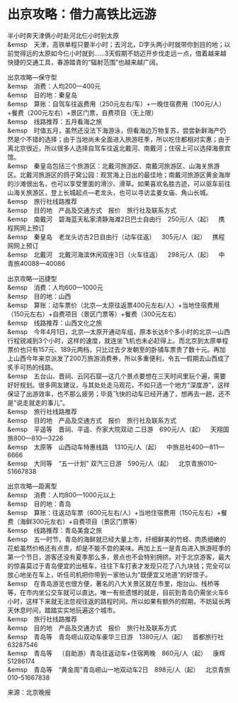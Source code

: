 # 出京攻略：借力高铁比远游  

半小时奔天津俩小时赴河北仨小时到太原  
&emsp&emsp;天津，高铁单程只要半小时；去河北，D字头两小时就带你到目的地；以前觉得远的太原如今仨小时就到……3天假期不妨迈开步伐走远一点，借着越来越快捷的交通工具，春游踏青的“辐射范围”也越来越广阔。  

出京攻略—保守型  
&emsp&emsp;消费：人均200—400元  
&emsp&emsp;目的地：秦皇岛  
&emsp&emsp;算账：自驾车往返费用（250元左右/车）+一晚住宿费用（100元/人）+餐费（200元左右）+景区门票，自费项目（无上限）  
&emsp&emsp;线路推荐：五月看海之旅  
&emsp&emsp;时值五月，虽然还没法下海游泳，但看海边万物复苏，尝尝新鲜海产仍然是个不错的选择；由于当地尚未全面进入旅游旺季，所以吃住都相对实惠；由于离北京很近，所以很多人选择自驾车往返北戴河、南戴河；住宿上可以选择海景宾馆。  
&emsp&emsp;秦皇岛包括三个旅游区：北戴河旅游区、南戴河旅游区、山海关旅游区。北戴河旅游区的鸽子窝公园：观赏海上日出的最佳地；南戴河旅游区黄金海岸的沙滩很出名，也可以享受里面的滑沙、滑草。如果喜欢名胜古迹，可以驱车前往山海关旅游区，登上长城起点—老龙头，也可以寻访孟姜女庙、角山长城。  
&emsp&emsp;旅行社线路推荐  
&emsp&emsp;目的地&emsp;产品及交通方式&emsp;报价&emsp;旅行社及联系方式  
&emsp&emsp;南戴河&emsp;碧海蓝天私家清静海滩2日巴士自由行&emsp;250元/人（起）&emsp;携程网网上预订  
&emsp&emsp;秦皇岛&emsp;老龙头访古2日自由行（动车往返）&emsp;305元/人（起）&emsp;携程网网上预订  
&emsp&emsp;北戴河&emsp;北戴河海滨休闲双座3日（火车往返）&emsp;298元/人（起）&emsp;中青旅40088—40086  

出京攻略—迅捷型  
&emsp&emsp;消费：人均600—1000元  
&emsp&emsp;目的地：山西  
&emsp&emsp;算账：动车票价（北京—太原往返票400元左右/人）+当地住宿费用（150元左右）+自费项目（景区门票等）+餐费（300元左右）  
&emsp&emsp;线路推荐：山西文化之旅  
&emsp&emsp;今年4月1日，北京—太原开通动车组，原本长达8个多小时的北京—山西行程锐减到3个小时，这样的速度，就连坐飞机也未必赶得上。而北京到太原单程票价也只有157元、189元两档，只比过去夕发朝至的卧铺车票贵了数十元。再加上山西今年来京派发了200万旅游消费券，所以多重便利，令五一假期去山西成了炙手可热的线路。  
&emsp&emsp;五台山、晋祠、云冈石窟—这几个景点要想在三天时间里玩个遍，需要好好规划。很多网友建议，与其处处走马观花，不如只选一个地方“深度游”，这样保证了出游效率，也不那么疲劳；毕竟飞快的动车已经开通了，想再去一趟，还不是“说走就走的事儿”。  
&emsp&emsp;旅行社线路推荐  
&emsp&emsp;目的地&emsp;产品及交通方式&emsp;报价&emsp;旅行社及联系方式  
&emsp&emsp;平遥等&emsp;晋祠、平遥、乔家大院双动 二日游&emsp;690元/人（起）&emsp;天翔国旅800—810—3226  
&emsp&emsp;太原等&emsp;山西动车特惠线路&emsp;1310元/人（起）&emsp;中旅总社400—811—6666  
&emsp&emsp;大同等&emsp;“五一计划” 双汽三日游&emsp;590元/人（起）&emsp;北京青旅010–51667838  

出京攻略—距离型  
&emsp&emsp;消费：人均800—1000元以上  
&emsp&emsp;目的地：青岛  
&emsp&emsp;算账：往返动车票（600元左右/人）+当地住宿费用（150元左右）+餐费（海鲜300元左右）+自费项目（景区门票等）  
&emsp&emsp;线路推荐：青岛美食之旅  
&emsp&emsp;五一时节，青岛的海鲜就已经大量上市，纤细鲜美的竹蛏、肉质细嫩的花蛤虽然价格还有点贵，却是不能不尝的美味。再加上五一是青岛进入旅游旺季的第一个节日，游客还没有夏季那么多，景点也不会特别拥挤。对于北京游客，最大的惊喜莫过于青岛便宜的出租车，往往下车打表才发现只花了八九块钱；完全可以放心地坐在车上，听任司机把你带到一家他认为“既便宜又地道”的好馆子。  
&emsp&emsp;在青岛游览也很方便，著名的八大关景区就在市里，炮台山、栈桥等等，在市内坐公交车就可以直达。唯一有些遗憾的就是，目前到青岛仍需坐火车6小时，这样下来就无法忽视往返的路程时间。所以如果有额外的假期，不妨延长两天休息时间，踏踏实实地玩遍这个城市。  
&emsp&emsp;旅行社线路推荐  
&emsp&emsp;目的地&emsp;产品及交通方式&emsp;报价&emsp;旅行社及联系方式  
&emsp&emsp;青岛等&emsp;青岛崂山双动车豪华三日游&emsp;1380元/人（起）&emsp;首都旅行社63287546  
&emsp&emsp;青岛等&emsp;（自助游）青岛往返动车+住宿两晚&emsp;860元/人（起）&emsp;康辉51286174  
&emsp&emsp;青岛等&emsp;“黄金周”青岛崂山一地双动车2日&emsp;898元/人（起）&emsp;北京青旅010–51667838  

来源：北京晚报  
